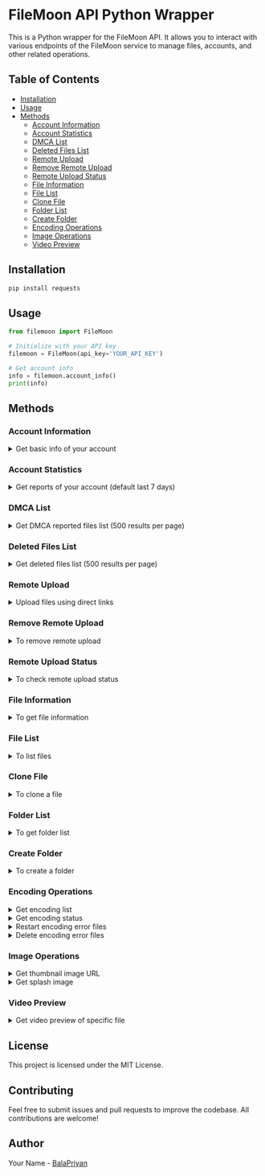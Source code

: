 # FileMoon API Python Wrapper

This is a Python wrapper for the FileMoon API. It allows you to interact with various endpoints of the FileMoon service to manage files, accounts, and other related operations.

## Table of Contents
- [Installation](#installation)
- [Usage](#usage)
- [Methods](#methods)
  - [Account Information](#account-information)
  - [Account Statistics](#account-statistics)
  - [DMCA List](#dmca-list)
  - [Deleted Files List](#deleted-files-list)
  - [Remote Upload](#remote-upload)
  - [Remove Remote Upload](#remove-remote-upload)
  - [Remote Upload Status](#remote-upload-status)
  - [File Information](#file-information)
  - [File List](#file-list)
  - [Clone File](#clone-file)
  - [Folder List](#folder-list)
  - [Create Folder](#create-folder)
  - [Encoding Operations](#encoding-operations)
  - [Image Operations](#image-operations)
  - [Video Preview](#video-preview)

## Installation

```bash
pip install requests
```

## Usage

```python
from filemoon import FileMoon

# Initialize with your API key
filemoon = FileMoon(api_key='YOUR_API_KEY')

# Get account info
info = filemoon.account_info()
print(info)
```

## Methods

### Account Information

<details>
  <summary>Get basic info of your account</summary>

```python
info = filemoon.account_info()
print(info)
```

</details>

### Account Statistics

<details>
  <summary>Get reports of your account (default last 7 days)</summary>

```python
stats = filemoon.account_stats(last='7')
print(stats)
```

</details>

### DMCA List

<details>
  <summary>Get DMCA reported files list (500 results per page)</summary>

```python
dmca = filemoon.dmca_list(last='7')
print(dmca)
```

</details>

### Deleted Files List

<details>
  <summary>Get deleted files list (500 results per page)</summary>

```python
deleted = filemoon.deleted_list(last='7')
print(deleted)
```

</details>

### Remote Upload

<details>
  <summary>Upload files using direct links</summary>

```python
upload = filemoon.remote_upload(direct_link='https://example.com/file.mp4')
print(upload)
```

Optional parameter `fld_id` can be used to specify the folder ID.

```python
upload = filemoon.remote_upload(direct_link='https://example.com/file.mp4', fld_id='FOLDER_ID')
print(upload)
```

</details>

### Remove Remote Upload

<details>
  <summary>To remove remote upload</summary>

```python
remove = filemoon.reremote_upload(file_code='FILE_CODE')
print(remove)
```

</details>

### Remote Upload Status

<details>
  <summary>To check remote upload status</summary>

```python
status = filemoon.remote_upload_status(file_code='FILE_CODE')
print(status)
```

</details>

### File Information

<details>
  <summary>To get file information</summary>

```python
file_info = filemoon.file_info(file_code='FILE_CODE')
print(file_info)
```

</details>

### File List

<details>
  <summary>To list files</summary>

```python
file_list = filemoon.file_list(name='example', per_page='10', page='1')
print(file_list)
```

Optional parameters:
- `fld_id`: Folder ID to list files from
- `name`: To fetch a file by name
- `created`: To fetch by created date
- `public`: To fetch by public media
- `per_page`: To fetch by per page
- `page`: To fetch by page

</details>

### Clone File

<details>
  <summary>To clone a file</summary>

```python
clone = filemoon.clone_file(file_code='FILE_CODE')
print(clone)
```

Optional parameter `fld_id` can be used to specify the folder ID.

```python
clone = filemoon.clone_file(file_code='FILE_CODE', fld_id='FOLDER_ID')
print(clone)
```

</details>

### Folder List

<details>
  <summary>To get folder list</summary>

```python
folders = filemoon.folder_list(fld_id='FOLDER_ID')
print(folders)
```

Optional parameter `fld_id` can be used to specify the folder ID.

</details>

### Create Folder

<details>
  <summary>To create a folder</summary>

```python
new_folder = filemoon.create_folder(name='New Folder')
print(new_folder)
```

Optional parameter `parent_id` can be used to specify the parent folder ID.

```python
new_folder = filemoon.create_folder(name='New Folder', parent_id='PARENT_ID')
print(new_folder)
```

</details>

### Encoding Operations

<details>
  <summary>Get encoding list</summary>

```python
encoding_list = filemoon.encode_list()
print(encoding_list)
```

</details>

<details>
  <summary>Get encoding status</summary>

```python
status = filemoon.encode_status(file_code='FILE_CODE')
print(status)
```

</details>

<details>
  <summary>Restart encoding error files</summary>

```python
restart = filemoon.restart_encode_error(file_code='FILE_CODE')
print(restart)
```

</details>

<details>
  <summary>Delete encoding error files</summary>

```python
delete = filemoon.delete_encode_error(file_code='FILE_CODE')
print(delete)
```

</details>

### Image Operations

<details>
  <summary>Get thumbnail image URL</summary>

```python
thumbnail = filemoon.thumb(file_code='FILE_CODE')
print(thumbnail)
```

</details>

<details>
  <summary>Get splash image</summary>

```python
splash = filemoon.splash(file_code='FILE_CODE')
print(splash)
```

</details>

### Video Preview

<details>
  <summary>Get video preview of specific file</summary>

```python
preview = filemoon.vid_preview(file_code='FILE_CODE')
print(preview)
```

</details>

## License

This project is licensed under the MIT License.

## Contributing

Feel free to submit issues and pull requests to improve the codebase. All contributions are welcome!

## Author

Your Name - [BalaPriyan](https://github.com/BalaPriyan)
